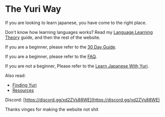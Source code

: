 # The Yuri Way

If you are looking to learn japanese, you have come to the right place.

Don't know how learning languages works? Read my [Language Learning Theory](Language_Learning_Theory.md) guide, and then the rest of the website.

If you are a beginner, please refer to the [30 Day Guide](30_Day_Guide.md).

If you are a beginner, please refer to the [FAQ](FAQ.md).

If you are not a beginner, Please refer to the [Learn Japanese With Yuri](Learn_Japanese_With_Yuri.md).

Also read:
- [Finding Yuri](Finding_Yuri.md)
- [Resources](Resources.md)

Discord: [https://discord.gg/xd2ZVs88WE](https://discord.gg/xd2ZVs88WE)

Thanks vinges for making the website not shit


